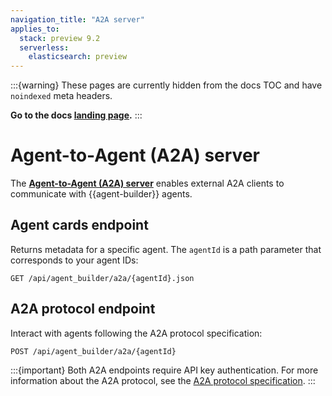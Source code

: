 ```yaml
---
navigation_title: "A2A server"
applies_to:
  stack: preview 9.2
  serverless:
    elasticsearch: preview
---
```


:::{warning}
These pages are currently hidden from the docs TOC and have `noindexed` meta headers.

**Go to the docs [landing page](/solutions/search/elastic-agent-builder.md).**
:::

# Agent-to-Agent (A2A) server

The [**Agent-to-Agent (A2A) server**](https://github.com/a2aproject/A2A) enables external A2A clients to communicate with {{agent-builder}} agents.

## Agent cards endpoint

Returns metadata for a specific agent. The `agentId` is a path parameter that corresponds to your agent IDs:

```
GET /api/agent_builder/a2a/{agentId}.json
```

## A2A protocol endpoint

Interact with agents following the A2A protocol specification:

```
POST /api/agent_builder/a2a/{agentId}
```

:::{important}
Both A2A endpoints require API key authentication. For more information about the A2A protocol, see the [A2A protocol specification](https://a2aprotocol.ai/docs/guide/a2a-protocol-specification-python#protocol-flow-diagram).
:::
